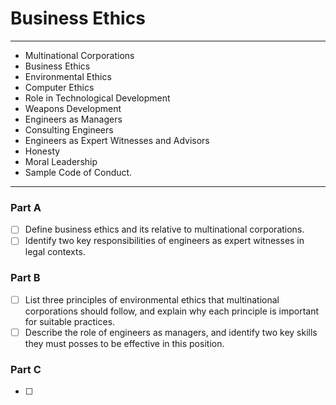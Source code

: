 # Business Ethics
---
- Multinational Corporations
- Business Ethics
- Environmental Ethics
- Computer Ethics
- Role in Technological Development
- Weapons Development
- Engineers as Managers
- Consulting Engineers
- Engineers as Expert Witnesses and Advisors
- Honesty
- Moral Leadership
- Sample Code of Conduct.
---
### Part A
- [ ] Define business ethics and its relative to multinational corporations.
- [ ] Identify two key responsibilities of engineers as expert witnesses in legal contexts.

### Part B
- [ ] List three principles of environmental ethics that multinational corporations should follow, and explain why each principle is important for suitable practices.
- [ ] Describe the role of engineers as managers, and identify two key skills they must posses to be effective in this position.

### Part C
- [ ] 
